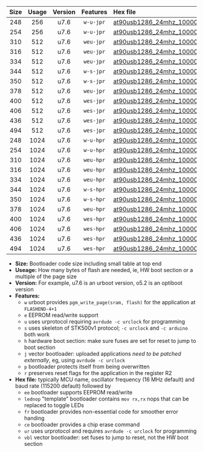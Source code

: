 |Size|Usage|Version|Features|Hex file|
|:-:|:-:|:-:|:-:|:--|
|248|256|u7.6|`w-u-jpr`|[at90usb1286_24mhz_1000000bps_ur_vbl.hex](https://raw.githubusercontent.com/stefanrueger/urboot/main//at90usb1286_24mhz_1000000bps_ur_vbl.hex)|
|254|256|u7.6|`w-u-jpr`|[at90usb1286_24mhz_1000000bps_lednop_ur_vbl.hex](https://raw.githubusercontent.com/stefanrueger/urboot/main//at90usb1286_24mhz_1000000bps_lednop_ur_vbl.hex)|
|310|512|u7.6|`weu-jpr`|[at90usb1286_24mhz_1000000bps_ee_ur_vbl.hex](https://raw.githubusercontent.com/stefanrueger/urboot/main//at90usb1286_24mhz_1000000bps_ee_ur_vbl.hex)|
|316|512|u7.6|`weu-jpr`|[at90usb1286_24mhz_1000000bps_ee_lednop_ur_vbl.hex](https://raw.githubusercontent.com/stefanrueger/urboot/main//at90usb1286_24mhz_1000000bps_ee_lednop_ur_vbl.hex)|
|334|512|u7.6|`weu-jpr`|[at90usb1286_24mhz_1000000bps_ee_lednop_fr_ur_vbl.hex](https://raw.githubusercontent.com/stefanrueger/urboot/main//at90usb1286_24mhz_1000000bps_ee_lednop_fr_ur_vbl.hex)|
|344|512|u7.6|`w-s-jpr`|[at90usb1286_24mhz_1000000bps_vbl.hex](https://raw.githubusercontent.com/stefanrueger/urboot/main//at90usb1286_24mhz_1000000bps_vbl.hex)|
|350|512|u7.6|`w-s-jpr`|[at90usb1286_24mhz_1000000bps_lednop_vbl.hex](https://raw.githubusercontent.com/stefanrueger/urboot/main//at90usb1286_24mhz_1000000bps_lednop_vbl.hex)|
|378|512|u7.6|`weu-jpr`|[at90usb1286_24mhz_1000000bps_ee_lednop_fr_ce_ur_vbl.hex](https://raw.githubusercontent.com/stefanrueger/urboot/main//at90usb1286_24mhz_1000000bps_ee_lednop_fr_ce_ur_vbl.hex)|
|400|512|u7.6|`wes-jpr`|[at90usb1286_24mhz_1000000bps_ee_vbl.hex](https://raw.githubusercontent.com/stefanrueger/urboot/main//at90usb1286_24mhz_1000000bps_ee_vbl.hex)|
|406|512|u7.6|`wes-jpr`|[at90usb1286_24mhz_1000000bps_ee_lednop_vbl.hex](https://raw.githubusercontent.com/stefanrueger/urboot/main//at90usb1286_24mhz_1000000bps_ee_lednop_vbl.hex)|
|436|512|u7.6|`wes-jpr`|[at90usb1286_24mhz_1000000bps_ee_lednop_fr_vbl.hex](https://raw.githubusercontent.com/stefanrueger/urboot/main//at90usb1286_24mhz_1000000bps_ee_lednop_fr_vbl.hex)|
|494|512|u7.6|`wes-jpr`|[at90usb1286_24mhz_1000000bps_ee_lednop_fr_ce_vbl.hex](https://raw.githubusercontent.com/stefanrueger/urboot/main//at90usb1286_24mhz_1000000bps_ee_lednop_fr_ce_vbl.hex)|
|248|1024|u7.6|`w-u-hpr`|[at90usb1286_24mhz_1000000bps_ur.hex](https://raw.githubusercontent.com/stefanrueger/urboot/main//at90usb1286_24mhz_1000000bps_ur.hex)|
|254|1024|u7.6|`w-u-hpr`|[at90usb1286_24mhz_1000000bps_lednop_ur.hex](https://raw.githubusercontent.com/stefanrueger/urboot/main//at90usb1286_24mhz_1000000bps_lednop_ur.hex)|
|310|1024|u7.6|`weu-hpr`|[at90usb1286_24mhz_1000000bps_ee_ur.hex](https://raw.githubusercontent.com/stefanrueger/urboot/main//at90usb1286_24mhz_1000000bps_ee_ur.hex)|
|316|1024|u7.6|`weu-hpr`|[at90usb1286_24mhz_1000000bps_ee_lednop_ur.hex](https://raw.githubusercontent.com/stefanrueger/urboot/main//at90usb1286_24mhz_1000000bps_ee_lednop_ur.hex)|
|334|1024|u7.6|`weu-hpr`|[at90usb1286_24mhz_1000000bps_ee_lednop_fr_ur.hex](https://raw.githubusercontent.com/stefanrueger/urboot/main//at90usb1286_24mhz_1000000bps_ee_lednop_fr_ur.hex)|
|344|1024|u7.6|`w-s-hpr`|[at90usb1286_24mhz_1000000bps.hex](https://raw.githubusercontent.com/stefanrueger/urboot/main//at90usb1286_24mhz_1000000bps.hex)|
|350|1024|u7.6|`w-s-hpr`|[at90usb1286_24mhz_1000000bps_lednop.hex](https://raw.githubusercontent.com/stefanrueger/urboot/main//at90usb1286_24mhz_1000000bps_lednop.hex)|
|378|1024|u7.6|`weu-hpr`|[at90usb1286_24mhz_1000000bps_ee_lednop_fr_ce_ur.hex](https://raw.githubusercontent.com/stefanrueger/urboot/main//at90usb1286_24mhz_1000000bps_ee_lednop_fr_ce_ur.hex)|
|400|1024|u7.6|`wes-hpr`|[at90usb1286_24mhz_1000000bps_ee.hex](https://raw.githubusercontent.com/stefanrueger/urboot/main//at90usb1286_24mhz_1000000bps_ee.hex)|
|406|1024|u7.6|`wes-hpr`|[at90usb1286_24mhz_1000000bps_ee_lednop.hex](https://raw.githubusercontent.com/stefanrueger/urboot/main//at90usb1286_24mhz_1000000bps_ee_lednop.hex)|
|436|1024|u7.6|`wes-hpr`|[at90usb1286_24mhz_1000000bps_ee_lednop_fr.hex](https://raw.githubusercontent.com/stefanrueger/urboot/main//at90usb1286_24mhz_1000000bps_ee_lednop_fr.hex)|
|494|1024|u7.6|`wes-hpr`|[at90usb1286_24mhz_1000000bps_ee_lednop_fr_ce.hex](https://raw.githubusercontent.com/stefanrueger/urboot/main//at90usb1286_24mhz_1000000bps_ee_lednop_fr_ce.hex)|

- **Size:** Bootloader code size including small table at top end
- **Useage:** How many bytes of flash are needed, ie, HW boot section or a multiple of the page size
- **Version:** For example, u7.6 is an urboot version, o5.2 is an optiboot version
- **Features:**
  + `w` urboot provides `pgm_write_page(sram, flash)` for the application at `FLASHEND-4+1`
  + `e` EEPROM read/write support
  + `u` uses urprotocol requiring `avrdude -c urclock` for programming
  + `s` uses skeleton of STK500v1 protocol; `-c urclock` and `-c arduino` both work
  + `h` hardware boot section: make sure fuses are set for reset to jump to boot section
  + `j` vector bootloader: uploaded applications *need to be patched externally*, eg, using `avrdude -c urclock`
  + `p` bootloader protects itself from being overwritten
  + `r` preserves reset flags for the application in the register R2
- **Hex file:** typically MCU name, oscillator frequency (16 MHz default) and baud rate (115200 default) followed by
  + `ee` bootloader supports EEPROM read/write
  + `lednop` "template" bootloader contains `mov rx,rx` nops that can be replaced to toggle LEDs
  + `fr` bootloader provides non-essential code for smoother error handing
  + `ce` bootloader provides a chip erase command
  + `ur` uses urprotocol and requires `avrdude -c urclock` for programming
  + `vbl` vector bootloader: set fuses to jump to reset, not the HW boot section
